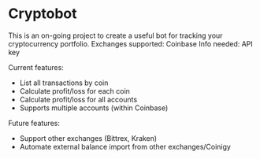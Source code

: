 # Cryptobot
This is an on-going project to create a useful bot for tracking your cryptocurrency portfolio.
Exchanges supported: Coinbase
Info needed: API key 

Current features:
- List all transactions by coin
- Calculate profit/loss for each coin
- Calculate profit/loss for all accounts
- Supports multiple accounts (within Coinbase)

Future features:
- Support other exchanges (Bittrex, Kraken)
- Automate external balance import from other exchanges/Coinigy

